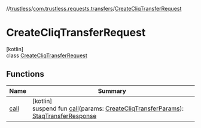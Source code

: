 //[trustless](../../../index.md)/[com.trustless.requests.transfers](../index.md)/[CreateCliqTransferRequest](index.md)

# CreateCliqTransferRequest

[kotlin]\
class [CreateCliqTransferRequest](index.md)

## Functions

| Name | Summary |
|---|---|
| [call](call.md) | [kotlin]<br>suspend fun [call](call.md)(params: [CreateCliqTransferParams](../-create-cliq-transfer-params/index.md)): [StaqTransferResponse](../-staq-transfer-response/index.md) |
